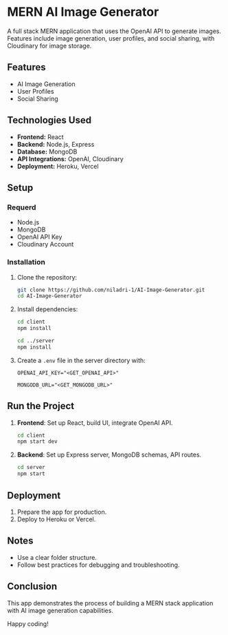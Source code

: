 # MERN AI Image Generator

A full stack MERN application that uses the OpenAI API to generate images. Features include image generation, user profiles, and social sharing, with Cloudinary for image storage.

## Features

- AI Image Generation
- User Profiles
- Social Sharing

## Technologies Used

- **Frontend:** React
- **Backend:** Node.js, Express
- **Database:** MongoDB
- **API Integrations:** OpenAI, Cloudinary
- **Deployment:** Heroku, Vercel

## Setup

### Requerd

- Node.js
- MongoDB
- OpenAI API Key
- Cloudinary Account

### Installation

1. Clone the repository:
   ```bash
   git clone https://github.com/niladri-1/AI-Image-Generator.git
   cd AI-Image-Generator
   ```

2. Install dependencies:
   ```bash
   cd client
   npm install
   
   cd ../server
   npm install
   ```

3. Create a `.env` file in the server directory with:
   ```
   OPENAI_API_KEY="<GET_OPENAI_API>"

   MONGODB_URL="<GET_MONGODB_URL>"
   ```

## Run the Project

1. **Frontend**: Set up React, build UI, integrate OpenAI API.
   ```bash
   cd client
   npm start dev
   ```

2. **Backend**: Set up Express server, MongoDB schemas, API routes.
   ```bash
   cd server
   npm start
   ```

## Deployment

1. Prepare the app for production.
2. Deploy to Heroku or Vercel.

## Notes

- Use a clear folder structure.
- Follow best practices for debugging and troubleshooting.

## Conclusion

This app demonstrates the process of building a MERN stack application with AI image generation capabilities.

Happy coding!